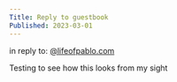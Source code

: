 ```yaml
---
Title: Reply to guestbook
Published: 2023-03-01
---
```

<p>in reply to: <a class="u-in-reply-to" href="https://lifeofpablo.com/guestbook">@lifeofpablo.com</a></p>

<p class="e-content">Testing to see how this looks from my sight</p>
